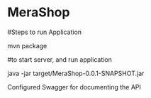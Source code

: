 # MeraShop

#Steps to run Application



mvn package

#to start server, and run application

java -jar target/MeraShop-0.0.1-SNAPSHOT.jar

Configured Swagger for documenting the API 
